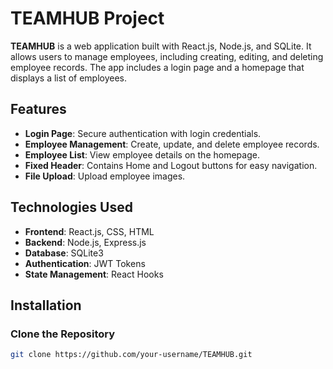 # TEAMHUB Project

**TEAMHUB** is a web application built with React.js, Node.js, and SQLite. It allows users to manage employees, including creating, editing, and deleting employee records. The app includes a login page and a homepage that displays a list of employees.

## Features

- **Login Page**: Secure authentication with login credentials.
- **Employee Management**: Create, update, and delete employee records.
- **Employee List**: View employee details on the homepage.
- **Fixed Header**: Contains Home and Logout buttons for easy navigation.
- **File Upload**: Upload employee images.

## Technologies Used

- **Frontend**: React.js, CSS, HTML
- **Backend**: Node.js, Express.js
- **Database**: SQLite3
- **Authentication**: JWT Tokens
- **State Management**: React Hooks

## Installation

### Clone the Repository

```bash
git clone https://github.com/your-username/TEAMHUB.git
